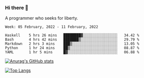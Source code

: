 ### Hi there 👋

<!--
**shejialuo/shejialuo** is a ✨ _special_ ✨ repository because its `README.md` (this file) appears on your GitHub profile.

Here are some ideas to get you started:

- 🔭 I’m currently working on ...
- 🌱 I’m currently learning ...
- 👯 I’m looking to collaborate on ...
- 🤔 I’m looking for help with ...
- 💬 Ask me about ...
- 📫 How to reach me: ...
- 😄 Pronouns: ...
- ⚡ Fun fact: ...
-->

A programmer who seeks for liberty.

<!--START_SECTION:waka-->
```text
Week: 05 February, 2022 - 11 February, 2022

Haskell    5 hrs 26 mins   ████████▓░░░░░░░░░░░░░░░░   34.42 % 
Bash       4 hrs 42 mins   ███████▒░░░░░░░░░░░░░░░░░   29.79 % 
Markdown   2 hrs 3 mins    ███▒░░░░░░░░░░░░░░░░░░░░░   13.05 % 
Python     1 hr 24 mins    ██▒░░░░░░░░░░░░░░░░░░░░░░   08.87 % 
YAML       1 hr 5 mins     █▓░░░░░░░░░░░░░░░░░░░░░░░   06.88 % 
```
<!--END_SECTION:waka-->

[![Anurag's GitHub stats](https://github-readme-stats.vercel.app/api?username=shejialuo&show_icons=true&theme=dracula)](https://github.com/anuraghazra/github-readme-stats)

[![Top Langs](https://github-readme-stats.vercel.app/api/top-langs/?username=shejialuo&layout=compact&hide=javascript,html,css,typescript,tex)](https://github.com/anuraghazra/github-readme-stats)
